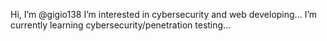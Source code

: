 Hi, I’m @gigio138
I’m interested in cybersecurity and web developing...
I’m currently learning cybersecurity/penetration testing...


<!---
gigio138/gigio138 is a ✨ special ✨ repository because its `README.md` (this file) appears on your GitHub profile.
You can click the Preview link to take a look at your changes.
--->
